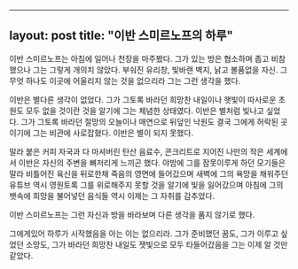 
---
layout: post
title: "이반 스미르노프의 하루"
---

이반 스미르노프는 아침에 일어나 천장을 마주봤다.
그가 있는 방은 협소하며 좁고 비참했으나 그는 그렇게 개의치 않았다.
부숴진 유리창, 빛바랜 벽지, 낡고 볼품없을 자신. 그 무엇 하나도 이곳에 어울리지 않는 것을 없으리라 그는 그런 생각을 했다.

이반은 별다른 생각이 없었다. 그가 그토록 바라던 희망찬 내일이나 햇빛이 따사로운 초원도 모두 없을 것이란 것을 알기에 그는 체념한 상태였다.
이반은 별처럼 빛나고 싶었다. 그가 그토록 바라던 절망의 오늘이나 매연으로 뒤덮인 낙원도 결국 그에게 허락된 곳이기에 그는 비관에 사로잡혔다.
이반은 별이 되지 못했다.

말라 붙은 커피 자국과 다 마셔버린 탄산 음료수, 콘크리트로 지어진 나만의 작은 세계에서 이반은 자신의 주변을 뼈저리게 느끼곤 했다.
야밤에 그를 잠못이루게 하던 모기들은 말라 비틀어진 육신을 뒤로한채 죽음의 영면에 들어갔으며
새벽에 그의 욕망을 채워주던 유튜브 역시 영원토록 그를 위로해주지 못할 것을 알기에 빛을 잃어갔으며
아침에 그의 뱃속에 희망을 불어넣던 음식들 역시 이제는 그 자취를 감추었다.

이반 스미르노프는 그런 자신과 방을 바라보며 다른 생각을 품지 않기로 했다.

그에게있어 하루가 시작했음을 아는 이는 없으리라. 그가 준비했던 꿈도, 그가 이루고 싶었던 소망도, 그가 바라던 희망찬 내일도 잿빛으로 모두 타들어갔음을
그는 이제 알 것만 같았다.
